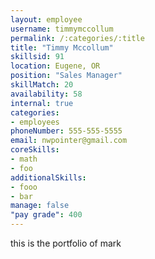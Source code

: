 ```yaml
--- 
layout: employee 
username: timmymccollum
permalink: /:categories/:title 
title: "Timmy Mccollum" 
skillsid: 91 
location: Eugene, OR
position: "Sales Manager"
skillMatch: 20
availability: 58
internal: true
categories: 
- employees
phoneNumber: 555-555-5555 
email: nwpointer@gmail.com
coreSkills:
- math 
- foo
additionalSkills:
- fooo
- bar
manage: false
"pay grade": 400
---
```


this is the portfolio of mark